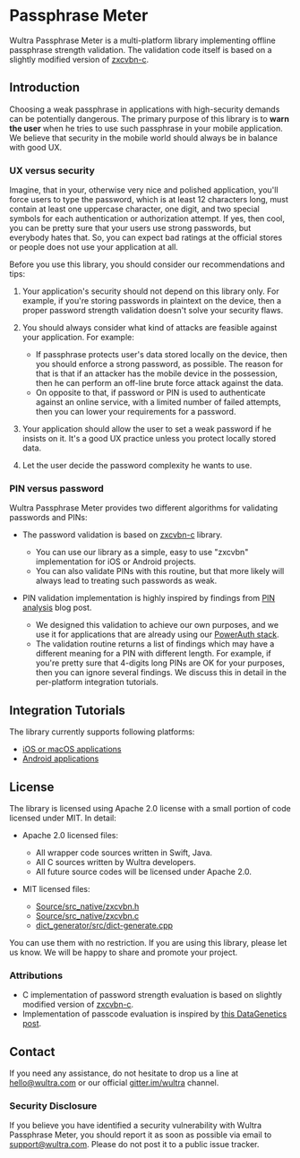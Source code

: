 # Passphrase Meter

Wultra Passphrase Meter is a multi-platform library implementing offline passphrase strength validation. The validation code itself is based on a slightly modified version of [zxcvbn-c](https://github.com/tsyrogit/zxcvbn-c).

## Introduction

Choosing a weak passphrase in applications with high-security demands can be potentially dangerous. The primary purpose of this library is to **warn the user** when he tries to use such passphrase in your mobile application. We believe that security in the mobile world should always be in balance with good UX.

### UX versus security

Imagine, that in your, otherwise very nice and polished application, you'll force users to type the password, which is at least 12 characters long, must contain at least one uppercase character, one digit, and two special symbols for each authentication or authorization attempt. If yes, then cool, you can be pretty sure that your users use strong passwords, but everybody hates that. So, you can expect bad ratings at the official stores or people does not use your application at all.

Before you use this library, you should consider our recommendations and tips:

1. Your application's security should not depend on this library only. For example, if you're storing passwords in plaintext on the device, then a proper password strength validation doesn't solve your security flaws. 

1. You should always consider what kind of attacks are feasible against your application. For example:
   - If passphrase protects user's data stored locally on the device, then you should enforce a strong password, as possible. The reason for that is that if an attacker has the mobile device in the possession, then he can perform an off-line brute force attack against the data.
   - On opposite to that, if password or PIN is used to authenticate against an online service, with a limited number of failed attempts, then you can lower your requirements for a password.

1. Your application should allow the user to set a weak password if he insists on it. It's a good UX practice unless you protect locally stored data.

1. Let the user decide the password complexity he wants to use.  

### PIN versus password

Wultra Passphrase Meter provides two different algorithms for validating passwords and PINs:

- The password validation is based on [zxcvbn-c](https://github.com/tsyrogit/zxcvbn-c) library. 
  - You can use our library as a simple, easy to use "zxcvbn" implementation for iOS or Android projects.
  - You can also validate PINs with this routine, but that more likely will always lead to treating such passwords as weak.
  
- PIN validation implementation is highly inspired by findings from [PIN analysis](http://www.datagenetics.com/blog/september32012/) blog post. 
  - We designed this validation to achieve our own purposes, and we use it for applications that are already using our [PowerAuth stack](https://github.com/wultra/powerauth-crypto/blob/develop/docs/Readme.md).
  - The validation routine returns a list of findings which may have a different meaning for a PIN with different length. For example, if you're pretty sure that 4-digits long PINs are OK for your purposes, then you can ignore several findings. We discuss this in detail in the per-platform integration tutorials.


## Integration Tutorials

The library currently supports following platforms:

- [iOS or macOS applications](./Platform-iOS.md)
- [Android applications](./Platform-Android.md)


## License

The library is licensed using Apache 2.0 license with a small portion of code licensed under MIT. In detail:

- Apache 2.0 licensed files:
  - All wrapper code sources written in Swift, Java.
  - All C sources written by Wultra developers.
  - All future source codes will be licensed under Apache 2.0.
  
- MIT licensed files:
  - [Source/src_native/zxcvbn.h](https://github.com/wultra/passphrase-meter/blob/develop/Source/src_native/zxcvbn.h)
  - [Source/src_native/zxcvbn.c](https://github.com/wultra/passphrase-meter/blob/develop/Source/src_native/zxcvbn.c)
  - [dict_generator/src/dict-generate.cpp](https://github.com/wultra/passphrase-meter/blob/develop/dict_generator/src/dict-generate.cpp) 

You can use them with no restriction. If you are using this library, please let us know. We will be happy to share and promote your project.


### Attributions

- C implementation of password strength evaluation is based on slightly modified version of [zxcvbn-c](https://github.com/tsyrogit/zxcvbn-c).
- Implementation of passcode evaluation is inspired by [this DataGenetics post](http://www.datagenetics.com/blog/september32012/).


## Contact

If you need any assistance, do not hesitate to drop us a line at [hello@wultra.com](mailto:hello@wultra.com) or our official [gitter.im/wultra](https://gitter.im/wultra) channel.


### Security Disclosure

If you believe you have identified a security vulnerability with Wultra Passphrase Meter, you should report it as soon as possible via email to [support@wultra.com](mailto:support@wultra.com). Please do not post it to a public issue tracker.
